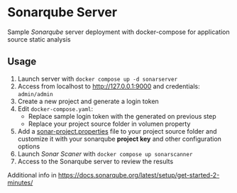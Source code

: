 # Sonarqube Server

Sample *Sonarqube* server deployment with docker-compose for application source static analysis

## Usage

1. Launch server with ``docker compose up -d sonarserver``
2. Access from localhost to http://127.0.0.1:9000 and credentials: ``admin/admin``
3. Create a new project and generate a login token
4. Edit ``docker-compose.yaml``:
    * Replace sample login token with the generated on previous step
    * Replace your project source folder in volumen property
5. Add a [sonar-project.properties](sonar-project.properties) file to your project source folder and customize it with your sonarqube **project key** and other configuration options
6. Launch *Sonar Scaner* with ``docker compose up sonarscanner``
7. Access to the Sonarqube server to review the results

Additional info in https://docs.sonarqube.org/latest/setup/get-started-2-minutes/